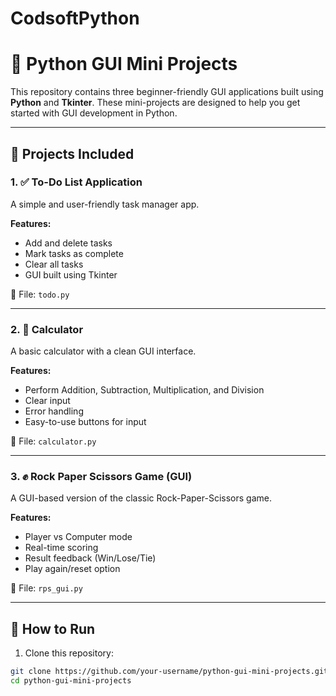 # CodsoftPython
# 🧰 Python GUI Mini Projects

This repository contains three beginner-friendly GUI applications built using **Python** and **Tkinter**. These mini-projects are designed to help you get started with GUI development in Python.

---

## 📌 Projects Included

### 1. ✅ To-Do List Application
A simple and user-friendly task manager app.

**Features:**
- Add and delete tasks
- Mark tasks as complete
- Clear all tasks
- GUI built using Tkinter

📂 File: `todo.py`

---

### 2. 🧮 Calculator
A basic calculator with a clean GUI interface.

**Features:**
- Perform Addition, Subtraction, Multiplication, and Division
- Clear input
- Error handling
- Easy-to-use buttons for input

📂 File: `calculator.py`

---

### 3. ✊ Rock Paper Scissors Game (GUI)
A GUI-based version of the classic Rock-Paper-Scissors game.

**Features:**
- Player vs Computer mode
- Real-time scoring
- Result feedback (Win/Lose/Tie)
- Play again/reset option

📂 File: `rps_gui.py`

---

## 🚀 How to Run

1. Clone this repository:

```bash
git clone https://github.com/your-username/python-gui-mini-projects.git
cd python-gui-mini-projects
